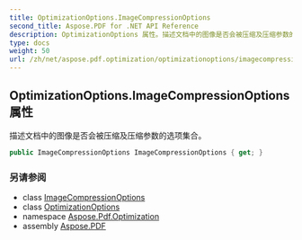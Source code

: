 ```yaml
---
title: OptimizationOptions.ImageCompressionOptions
second_title: Aspose.PDF for .NET API Reference
description: OptimizationOptions 属性。描述文档中的图像是否会被压缩及压缩参数的选项集合
type: docs
weight: 50
url: /zh/net/aspose.pdf.optimization/optimizationoptions/imagecompressionoptions/
---
```

## OptimizationOptions.ImageCompressionOptions 属性

描述文档中的图像是否会被压缩及压缩参数的选项集合。

```csharp
public ImageCompressionOptions ImageCompressionOptions { get; }
```

### 另请参阅

* class [ImageCompressionOptions](../../imagecompressionoptions/)
* class [OptimizationOptions](../)
* namespace [Aspose.Pdf.Optimization](../../../aspose.pdf.optimization/)
* assembly [Aspose.PDF](../../../)